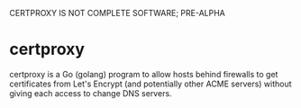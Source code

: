 CERTPROXY IS NOT COMPLETE SOFTWARE; PRE-ALPHA

# certproxy
certproxy is a Go (golang) program to allow hosts behind firewalls to get certificates from Let's Encrypt (and potentially other ACME servers) without giving each access to change DNS servers.
